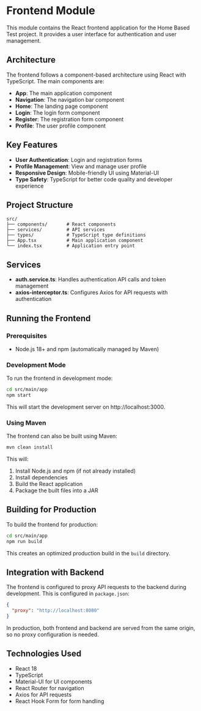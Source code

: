 # Frontend Module

This module contains the React frontend application for the Home Based Test project. It provides a user interface for authentication and user management.

## Architecture

The frontend follows a component-based architecture using React with TypeScript. The main components are:

- **App**: The main application component
- **Navigation**: The navigation bar component
- **Home**: The landing page component
- **Login**: The login form component
- **Register**: The registration form component
- **Profile**: The user profile component

## Key Features

- **User Authentication**: Login and registration forms
- **Profile Management**: View and manage user profile
- **Responsive Design**: Mobile-friendly UI using Material-UI
- **Type Safety**: TypeScript for better code quality and developer experience

## Project Structure

```
src/
├── components/       # React components
├── services/         # API services
├── types/            # TypeScript type definitions
├── App.tsx           # Main application component
└── index.tsx         # Application entry point
```

## Services

- **auth.service.ts**: Handles authentication API calls and token management
- **axios-interceptor.ts**: Configures Axios for API requests with authentication

## Running the Frontend

### Prerequisites

- Node.js 18+ and npm (automatically managed by Maven)

### Development Mode

To run the frontend in development mode:

```bash
cd src/main/app
npm start
```

This will start the development server on http://localhost:3000.

### Using Maven

The frontend can also be built using Maven:

```bash
mvn clean install
```

This will:
1. Install Node.js and npm (if not already installed)
2. Install dependencies
3. Build the React application
4. Package the built files into a JAR

## Building for Production

To build the frontend for production:

```bash
cd src/main/app
npm run build
```

This creates an optimized production build in the `build` directory.

## Integration with Backend

The frontend is configured to proxy API requests to the backend during development. This is configured in `package.json`:

```json
{
  "proxy": "http://localhost:8080"
}
```

In production, both frontend and backend are served from the same origin, so no proxy configuration is needed.

## Technologies Used

- React 18
- TypeScript
- Material-UI for UI components
- React Router for navigation
- Axios for API requests
- React Hook Form for form handling
